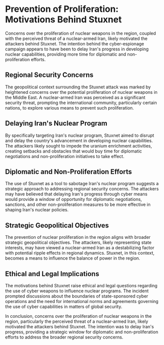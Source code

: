 # Prevention of Proliferation: Motivations Behind Stuxnet

Concerns over the proliferation of nuclear weapons in the region, coupled with the perceived threat of a nuclear-armed Iran, likely motivated the attackers behind Stuxnet. The intention behind the cyber-espionage campaign appears to have been to delay Iran's progress in developing nuclear capabilities, providing more time for diplomatic and non-proliferation efforts.

## Regional Security Concerns

The geopolitical context surrounding the Stuxnet attack was marked by heightened concerns over the potential proliferation of nuclear weapons in the Middle East. A nuclear-armed Iran was perceived as a significant security threat, prompting the international community, particularly certain nations, to explore various means to prevent such proliferation.

## Delaying Iran's Nuclear Program

By specifically targeting Iran's nuclear program, Stuxnet aimed to disrupt and delay the country's advancement in developing nuclear capabilities. The attackers likely sought to impede the uranium enrichment activities, creating setbacks and obstacles that would buy time for diplomatic negotiations and non-proliferation initiatives to take effect.

## Diplomatic and Non-Proliferation Efforts

The use of Stuxnet as a tool to sabotage Iran's nuclear program suggests a strategic approach to addressing regional security concerns. The attackers may have believed that delaying Iran's progress through cyber means would provide a window of opportunity for diplomatic negotiations, sanctions, and other non-proliferation measures to be more effective in shaping Iran's nuclear policies.

## Strategic Geopolitical Objectives

The prevention of nuclear proliferation in the region aligns with broader strategic geopolitical objectives. The attackers, likely representing state interests, may have viewed a nuclear-armed Iran as a destabilizing factor with potential ripple effects in regional dynamics. Stuxnet, in this context, becomes a means to influence the balance of power in the region.

## Ethical and Legal Implications

The motivations behind Stuxnet raise ethical and legal questions regarding the use of cyber weapons to influence nuclear programs. The incident prompted discussions about the boundaries of state-sponsored cyber operations and the need for international norms and agreements governing the use of cyber capabilities in matters of global security.

In conclusion, concerns over the proliferation of nuclear weapons in the region, particularly the perceived threat of a nuclear-armed Iran, likely motivated the attackers behind Stuxnet. The intention was to delay Iran's progress, providing a strategic window for diplomatic and non-proliferation efforts to address the broader regional security concerns.
